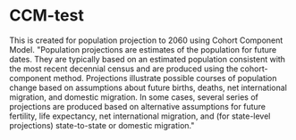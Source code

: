 # CCM-test
This is created for population projection to 2060 using Cohort Component Model.
"Population projections are estimates of the population for future dates. They are typically based on an estimated population consistent with the most recent decennial census and are produced using the cohort-component method. Projections illustrate possible courses of population change based on assumptions about future births, deaths, net international migration, and domestic migration. In some cases, several series of projections are produced based on alternative assumptions for future fertility, life expectancy, net international migration, and (for state-level projections) state-to-state or domestic migration."
